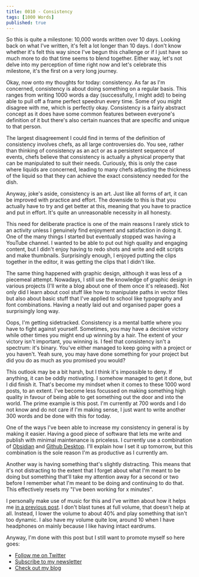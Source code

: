 ```yaml
---
title: 0010 - Consistency
tags: [1000 Words]
published: true
---
```


So this is quite a milestone: 10,000 words written over 10 days. Looking back on what I've written, it's felt a lot longer than 10 days. I don't know whether it's felt this way since I've begun this challenge or if I just have so much more to do that time seems to blend together. Either way, let's not delve into my perception of time right now and let's celebrate this milestone, it's the first on a very long journey.

Okay, now onto my thoughts for today: consistency. As far as I'm concerned, consistency is about doing something on a regular basis. This ranges from writing 1000 words a day (successfully, I might add) to being able to pull off a frame perfect speedrun every time. Some of you might disagree with me, which is perfectly okay. Consistency is a fairly abstract concept as it does have some common features between everyone's definition of it but there's also certain nuances that are specific and unique to that person. 

The largest disagreement I could find in terms of the definition of consistency involves chefs, as all large controversies do. You see, rather than thinking of consistency as an act or as a persistent sequence of events, chefs believe that consistency is actually a physical property that can be manipulated to suit their needs. Curiously, this is only the case where liquids are concerned, leading to many chefs adjusting the thickness of the liquid so that they can achieve the exact consistency needed for the dish.

Anyway, joke's aside, consistency is an art. Just like all forms of art, it can be improved with practice and effort. The downside to this is that you actually have to try and get better at this, meaning that you have to practice and put in effort. It's quite an unreasonable necessity in all honesty.

This need for deliberate practice is one of the main reasons I rarely stick to an activity unless I genuinely find enjoyment and satisfaction in doing it. One of the many things I started but eventually stopped was having a YouTube channel. I wanted to be able to put out high quality and engaging content, but I didn't enjoy having to redo shots and write and edit scripts and make thumbnails. Surprisingly enough, I enjoyed putting the clips together in the editor, it was getting the clips that I didn't like. 

The same thing happened with graphic design, although it was less of a piecemeal attempt. Nowadays, I still use the knowledge of graphic design in various projects (I'll write a blog about one of them once it's released). Not only did I learn about cool stuff like how to manipulate paths in vector files but also about basic stuff that I've applied to school like typography and font combinations. Having a neatly laid out and organised paper goes a surprisingly long way.

Oops, I'm getting sidetracked. Consistency is a mental battle where you have to fight against yourself. Sometimes, you may have a decisive victory while other times you might end up winning by a hair. The extent of your victory isn't important, you winning is. I feel that consistency isn't a spectrum: it's binary. You've either managed to keep going with a project or you haven't. Yeah sure, you may have done something for your project but did you do as much as you promised you would?

This outlook may be a bit harsh, but I think it's impossible to deny. If anything, it can be oddly motivating. I somehow managed to get it done, but I did finish it. That's become my mindset when it comes to these 1000 word posts, to an extent. I've become less focussed on making something high quality in favour of being able to get something out the door and into the world. The prime example is this post. I'm currently at 700 words and I do not know and do not care if I'm making sense, I just want to write another 300 words and be done with this for today.

One of the ways I've been able to increase my consistency in general is by making it easier. Having a good piece of software that lets me write and publish with minimal maintenance is priceless. I currently use a combination of [Obsidian](https://obsidian.md) and [Github Desktop](https://desktop.github.com/). I'll explain how I set it up tomorrow, but this combination is the sole reason I'm as productive as I currently am.

Another way is having something that's slightly distracting. This means that it's not distracting to the extent that I forget about what I'm meant to be doing but something that'll take my attention away for a second or two before I remember what I'm meant to be doing and continuing to do that. This effectively resets my "I've been working for x minutes".

I personally make use of music for this and I've written about how it helps me [in a previous post](https://notes.manassadasivuni.com/0008-music/). I don't blast tunes at full volume, that doesn't help at all. Instead, I lower the volume to about 40% and play something that isn't too dynamic. I also have my volume quite low, around 10 when I have headphones on mainly because I like having intact eardrums.

Anyway, I'm done with this post but I still want to promote myself so here goes:
- [Follow me on Twitter](https://twitter.com/SadasivuniManas)
- [Subscribe to my newsletter](https://manassadasivuni.com/newsletter/)
- [Check out my blog](https://manassadasivuni.com)